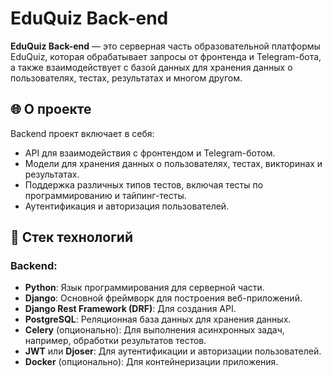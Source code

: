 # EduQuiz Back-end

**EduQuiz Back-end** — это серверная часть образовательной платформы EduQuiz, которая обрабатывает запросы от фронтенда и Telegram-бота, а также взаимодействует с базой данных для хранения данных о пользователях, тестах, результатах и многом другом.

## 🌐 О проекте

Backend проект включает в себя:
- API для взаимодействия с фронтендом и Telegram-ботом.
- Модели для хранения данных о пользователях, тестах, викторинах и результатах.
- Поддержка различных типов тестов, включая тесты по программированию и тайпинг-тесты.
- Аутентификация и авторизация пользователей.

## 🚀 Стек технологий

### Backend:
- **Python**: Язык программирования для серверной части.
- **Django**: Основной фреймворк для построения веб-приложений.
- **Django Rest Framework (DRF)**: Для создания API.
- **PostgreSQL**: Реляционная база данных для хранения данных.
- **Celery** (опционально): Для выполнения асинхронных задач, например, обработки результатов тестов.
- **JWT** или **Djoser**: Для аутентификации и авторизации пользователей.
- **Docker** (опционально): Для контейнеризации приложения.
